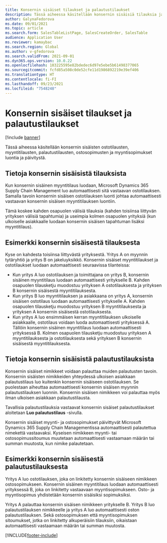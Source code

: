 ```yaml
---
title: Konsernin sisäiset tilaukset ja palautustilaukset
description: Tässä aiheessa käsitellään konsernin sisäisiä tilauksia ja palautustilauksia
author: GalynaFedorova
ms.date: 09/01/2021
ms.topic: article
ms.search.form: SalesTableListPage, SalesCreateOrder, SalesTable
audience: Application User
ms.reviewer: kamaybac
ms.search.region: Global
ms.author: v-gfedorova
ms.search.validFrom: 2021-09-01
ms.dyn365.ops.version: 10.0.22
ms.openlocfilehash: 103225595e82bdedec6d97e5ebe5b61498377065
ms.sourcegitcommit: fcfd85a508c0de52cfe11d1986892219e39ef406
ms.translationtype: HT
ms.contentlocale: fi-FI
ms.lasthandoff: 09/23/2021
ms.locfileid: "7548248"
---
```

# <a name="intercompany-orders-and-return-orders"></a>Konsernin sisäiset tilaukset ja palautustilaukset

[!include [banner](../../includes/banner.md)]

Tässä aiheessa käsitellään konsernin sisäisten ostotilausten, myyntitilausten, palautustilausten, ostosopimusten ja myyntisopimukset luontia ja päivitystä.

## <a name="about-intercompany-orders"></a>Tietoja konsernin sisäisistä tilauksista

Kun konsernin sisäinen myyntitilaus luodaan, Microsoft Dynamics 365 Supply Chain Management luo automaattisesti sitä vastaavan ostotilauksen. Samalla tavoin konsernin sisäisen ostotilauksen luonti johtaa automaattisesti vastaavan konsernin sisäisen myyntitilauksen luontiin.

Tämä koskee kahden osapuolen välisiä tilauksia (kahden toisiinsa liittyvän yrityksen välisiä tapahtumia) ja useimpia kolmen osapuolen yrityksiä (kun ulkoiselle asiakkaalle luodaan konsernin sisäisen tapahtuman lisäksi myyntitilaus).

## <a name="intercompany-order-example"></a>Esimerkki konsernin sisäisestä tilauksesta

Kyse on kahdesta toisiinsa liittyvästä yrityksestä. Yritys A on myynnin tytäryhtiö ja yritys B on jakeluyksikkö. Konsernin sisäiset myyntitilaukset ja ostotilaukset luodaan automaattisesti seuraavissa tilanteissa:

- Kun yritys A luo ostotilauksen ja toimittajana on yritys B, konsernin sisäinen myyntitilaus luodaan automaattisesti yritykselle B. Kahden osapuolen tilausketju muodostuu yrityksen A ostotilauksesta ja yrityksen B konsernin sisäisestä myyntitilauksesta.
- Kun yritys B luo myyntitilauksen ja asiakkaana on yritys A, konsernin sisäisen ostotilaus luodaan automaattisesti yritykselle A. Kahden osapuolen tilausketju muodostuu yrityksen B myyntitilauksesta ja yrityksen A konsernin sisäisestä ostotilauksesta.
- Kun yritys A luo ensimmäisen kerran myyntitilauksen ulkoiselle asiakkaalle, ostotilaus voidaan luoda automaattisesti yrityksessä A. Tällöin konsernin sisäinen myyntitilaus luodaan automaattisesti yrityksessä B. Kolmen osapuolen tilausketju muodostuu yrityksen A myyntitilauksesta ja ostotilauksesta sekä yrityksen B konsernin sisäisestä myyntitilauksesta.

## <a name="about-intercompany-return-orders"></a>Tietoja konsernin sisäisistä palautustilauksista

Konsernin sisäiset nimikkeet voidaan palauttaa muiden palautusten tavoin. Konsernin sisäisten nimikkeiden yhteydessä ulkoisen asiakkaan palautustilaus luo kuitenkin konsernin sisäiseen ostotilauksen. Se puolestaan aiheuttaa automaattisesti konsernin sisäisen myynnin palautustilauksen luonnin. Konsernin sisäisen nimikkeen voi palauttaa myös ilman ulkoisen asiakkaan palautustilausta.

Tavallisia palautustilauksia vastaavat konsernin sisäiset palautustilaukset aloitetaan **Luo palautustilaus** -sivulla.

Konsernin sisäiset myynti- ja ostosopimukset päivittyvät Microsoft Dynamics 365 Supply Chain Managementissa automaattisesti palautettua nimekettä vastaavaksi. Kyseisen nimikkeen myynti- tai ostosopimussitoumus muutetaan automaattisesti vastaamaan määrän tai summan muutosta, kun nimike palautetaan.

## <a name="intercompany-return-order-example"></a>Esimerkki konsernin sisäisestä palautustilauksesta

Yritys A luo ostotilauksen, joka on linkitetty konsernin sisäiseen nimikkeen ostosopimukseen. Konsernin sisäinen myyntitilaus luodaan automaattisesti yrityksessä B, joka on linkitetty vastaavaan myyntisopimukseen. Osto- ja myyntisopimus yhdistetään konsernin sisäisiksi sopimuksiksi.

Yritys A palauttaa konsernin sisäisen nimikkeen yritykselle B. Yritys B luo palautustilauksen nimikkeelle ja yritys A luo automaattisesti oston palautustilauksen. Sekä ostosopimuksen että myyntisopimuksen sitoumukset, jotka on linkitetty alkuperäisiin tilauksiin, oikaistaan automaattisesti vastaamaan määrän tai summan muutosta.

[!INCLUDE[footer-include](../../includes/footer-banner.md)]
